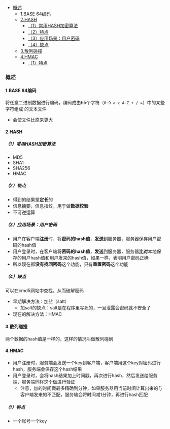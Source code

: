 
<!-- @import "[TOC]" {cmd="toc" depthFrom=1 depthTo=6 orderedList=false} -->
<!-- code_chunk_output -->

- [概述](#概述)
  - [1.BASE 64编码](#1base-64编码)
  - [2.HASH](#2hash)
    - [（1）常用HASH加密算法](#1常用hash加密算法)
    - [（2）特点](#2特点)
    - [（3）应用场景：用户密码](#3应用场景用户密码)
    - [（4）缺点](#4缺点)
  - [3.散列碰撞](#3散列碰撞)
  - [4.HMAC](#4hmac)
    - [（1）特点](#1特点)

<!-- /code_chunk_output -->

### 概述

#### 1.BASE 64编码
将任意二进制数据进行编码，编码成由65个字符（`0~9 a~z A-Z + / =`）中的某些字符组成 的文本文件
* 会使文件比原来更大

#### 2.HASH

##### （1）常用HASH加密算法
* MD5
* SHA1
* SHA256
* HMAC

##### （2）特点
* 得到的结果是**定长**的
* 信息摘要，信息指纹，用于做**数据校验**
* 不可逆运算

##### （3）应用场景：用户密码
* 用户在客户端**注册**时，将**密码的hash值**，**发送**到服务器，服务器保存用户密码的hash值
* 用户登录时，在客户端将**密码的hash值**，**发送**到服务器，服务器**比对**本地保存的用户hash值和用户发来的hash值，如果一样，表明用户密码正确
* 所以现在都**没有找回密码**这个功能，只有**重置密码**这个功能

##### （4）缺点
可以在cmd5网站中查找，从而破解密码
* 早期解决方法：加盐（salt）
  * 加salt的缺点：salt是在程序里写死的，一旦泄露会密码就不安全了
* 现在的解决方法：HMAC

#### 3.散列碰撞
两个数据的hash值是一样的，这样的情况叫做散列碰到

#### 4.HMAC
* 用户注册时，服务端会发送一个key到客户端，客户端用这个key对密码进行hash，服务端会保存这个hash结果
* 用户登录时，会将hash结果加上时间戳，再次进行hash，然后发送给服务端，服务端同样这个做进行验证
  * 注意，加的时间戳最多精确到分钟，如果服务器用当前时间计算出来的与客户端发来的不匹配，服务端会将时间减1分钟，再进行hash匹配

##### （1）特点
* 一个账号一个key
